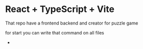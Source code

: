 # React + TypeScript + Vite

That repo have a frontend backend and creator for puzzle game

for start you can write that command on all files

-